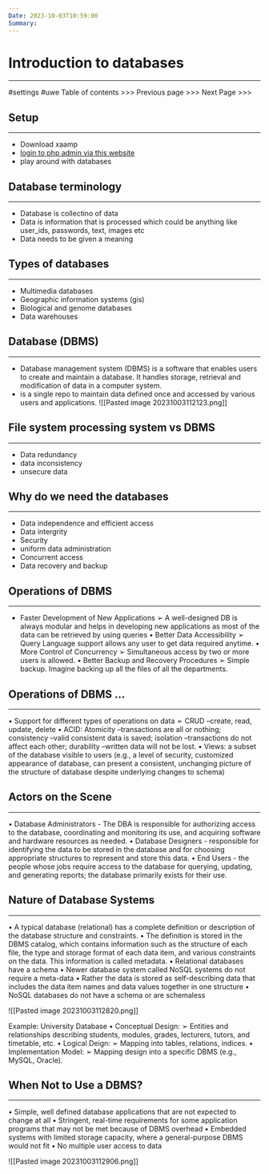 ```yaml
---
Date: 2023-10-03T10:59:00
Summary:
---
```

# Introduction to databases
---
#settings #uwe
Table of contents >>> 
Previous page >>> 
Next Page >>>

## Setup
---
- Download xaamp
- [login to php admin via this website](https://www.cems.uwe.ac.uk/supportweb/public/studentDbAccManager.php)
- play around with databases
## Database terminology
---
- Database is collectino of data
- Data is information that is processed which could be anything like user_ids, passwords, text, images etc
- Data needs to be given a meaning

## Types of databases
---
- Multimedia databases
- Geographic information systems (gis)
- Biological and genome databases
- Data warehouses

## Database (DBMS)
---
- Database management system (DBMS) is a software that enables users to  create and maintain a database. It handles storage, retrieval and modification of data in a computer system.
- is a single repo to maintain data defined once and accessed by various users and applications.
![[Pasted image 20231003112123.png]]

## File system processing system vs DBMS
---
- Data redundancy
- data inconsistency
- unsecure data

## Why do we need the databases
---
- Data independence and efficient access
- Data intergrity
- Security
- uniform data administration
- Concurrent access
- Data recovery and backup
## Operations of DBMS
---
- Faster Development of New Applications ➢ A well-designed DB is always modular and helps in developing new applications as most of the data can be retrieved by using queries
• Better Data Accessibility ➢ Query Language support allows any user to get data required anytime. 
• More Control of Concurrency ➢ Simultaneous access by two or more users is allowed. 
• Better Backup and Recovery Procedures ➢ Simple backup. Imagine backing up all the files of all the departments.

## Operations of DBMS … 
---
• Support for different types of operations on data ➢ CRUD –create, read, update, delete 
• ACID: Atomicity –transactions are all or nothing; consistency –valid consistent data is saved; isolation –transactions do not affect each other; durability –written data will not be lost. 
• Views: a subset of the database visible to users (e.g., a level of security, customized appearance of database, can present a consistent, unchanging picture of the structure of database despite underlying changes to schema)


## Actors on the Scene
---
• Database Administrators - The DBA is responsible for authorizing access to the database, coordinating and monitoring its use, and acquiring software and hardware resources as needed. 
• Database Designers - responsible for identifying the data to be stored in the database and for choosing appropriate structures to represent and store this data.
• End Users - the people whose jobs require access to the database for querying, updating, and generating reports; the database primarily exists for their use.

## Nature of Database Systems
---

• A typical database (relational) has a complete definition or description of the database structure and constraints. • The definition is stored in the DBMS catalog, which contains information such as the structure of each file, the type and storage format of each data item, and various constraints on the data. This information is called metadata. • Relational databases have a schema • Newer database system called NoSQL systems do not require a meta-data • Rather the data is stored as self-describing data that includes the data item names and data values together in one structure • NoSQL databases do not have a schema or are schemaless


![[Pasted image 20231003112820.png]]

Example: University Database • Conceptual Design: ➢ Entities and relationships describing students, modules, grades, lecturers, tutors, and timetable, etc. • Logical Deign: ➢ Mapping into tables, relations, indices. • Implementation Model: ➢ Mapping design into a specific DBMS (e.g., MySQL, Oracle).

## When Not to Use a DBMS?
---

• Simple, well defined database applications that are not expected to change at all • Stringent, real-time requirements for some application programs that may not be met because of DBMS overhead • Embedded systems with limited storage capacity, where a general-purpose DBMS would not fit • No multiple user access to data

![[Pasted image 20231003112906.png]]





